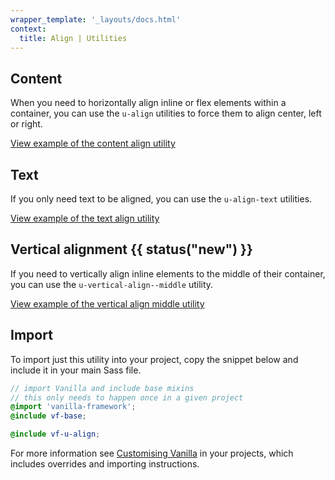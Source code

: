 ```yaml
---
wrapper_template: '_layouts/docs.html'
context:
  title: Align | Utilities
---
```


## Content

When you need to horizontally align inline or flex elements within a container,
you can use the `u-align` utilities to force them to align center, left or
right.

<div class="embedded-example"><a href="/docs/examples/utilities/align/content" class="js-example">
View example of the content align utility
</a></div>

## Text

If you only need text to be aligned, you can use the `u-align-text` utilities.

<div class="embedded-example"><a href="/docs/examples/utilities/align/text" class="js-example">
View example of the text align utility
</a></div>

## Vertical alignment {{ status("new") }}

If you need to vertically align inline elements to the middle of their
container, you can use the `u-vertical-align--middle` utility.

<div class="embedded-example"><a href="/docs/examples/utilities/align/vertical-align" class="js-example">
View example of the vertical align middle utility
</a></div>

## Import

To import just this utility into your project, copy the snippet below and
include it in your main Sass file.

```scss
// import Vanilla and include base mixins
// this only needs to happen once in a given project
@import 'vanilla-framework';
@include vf-base;

@include vf-u-align;
```

For more information see [Customising Vanilla](/docs/customising-vanilla/) in
your projects, which includes overrides and importing instructions.
